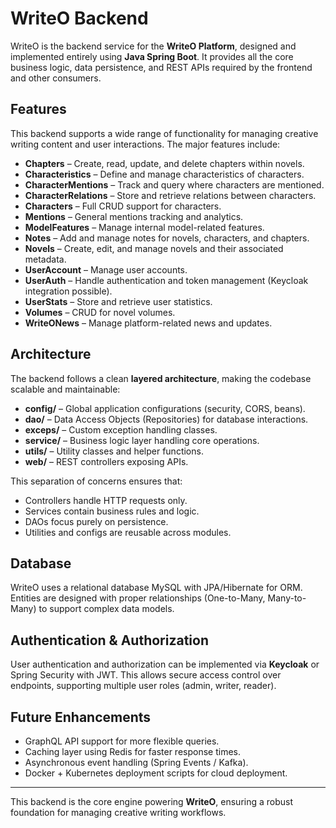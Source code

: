 # WriteO Backend

WriteO is the backend service for the **WriteO Platform**, designed and implemented entirely using **Java Spring Boot**. It provides all the core business logic, data persistence, and REST APIs required by the frontend and other consumers.

## Features

This backend supports a wide range of functionality for managing creative writing content and user interactions. The major features include:

* **Chapters** – Create, read, update, and delete chapters within novels.
* **Characteristics** – Define and manage characteristics of characters.
* **CharacterMentions** – Track and query where characters are mentioned.
* **CharacterRelations** – Store and retrieve relations between characters.
* **Characters** – Full CRUD support for characters.
* **Mentions** – General mentions tracking and analytics.
* **ModelFeatures** – Manage internal model-related features.
* **Notes** – Add and manage notes for novels, characters, and chapters.
* **Novels** – Create, edit, and manage novels and their associated metadata.
* **UserAccount** – Manage user accounts.
* **UserAuth** – Handle authentication and token management (Keycloak integration possible).
* **UserStats** – Store and retrieve user statistics.
* **Volumes** – CRUD for novel volumes.
* **WriteONews** – Manage platform-related news and updates.

## Architecture

The backend follows a clean **layered architecture**, making the codebase scalable and maintainable:

* **config/** – Global application configurations (security, CORS, beans).
* **dao/** – Data Access Objects (Repositories) for database interactions.
* **exceps/** – Custom exception handling classes.
* **service/** – Business logic layer handling core operations.
* **utils/** – Utility classes and helper functions.
* **web/** – REST controllers exposing APIs.

This separation of concerns ensures that:

* Controllers handle HTTP requests only.
* Services contain business rules and logic.
* DAOs focus purely on persistence.
* Utilities and configs are reusable across modules.

## Database

WriteO uses a relational database MySQL with JPA/Hibernate for ORM. Entities are designed with proper relationships (One-to-Many, Many-to-Many) to support complex data models.

## Authentication & Authorization

User authentication and authorization can be implemented via **Keycloak** or Spring Security with JWT. This allows secure access control over endpoints, supporting multiple user roles (admin, writer, reader).




## Future Enhancements

* GraphQL API support for more flexible queries.
* Caching layer using Redis for faster response times.
* Asynchronous event handling (Spring Events / Kafka).
* Docker + Kubernetes deployment scripts for cloud deployment.


---

This backend is the core engine powering **WriteO**, ensuring a robust foundation for managing creative writing workflows.
